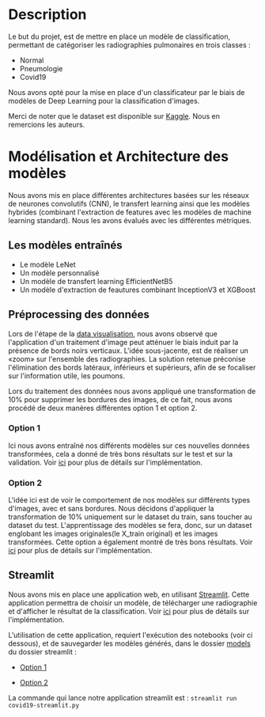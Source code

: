 # Description 
Le but du projet, est de mettre en place un modèle de classification, permettant de catégoriser les radiographies pulmonaires en trois classes : 
- Normal 
- Pneumologie
- Covid19

Nous avons opté pour la mise en place d'un classificateur par le biais de modèles de Deep Learning pour la classification d'images.

Merci de noter que le dataset est disponible sur [Kaggle](https://www.kaggle.com/tawsifurrahman/covid19-radiography-database). Nous en remercions les auteurs.


# Modélisation et Architecture des modèles
Nous avons mis en place différentes architectures basées sur les réseaux de neurones convolutifs (CNN), le transfert learning ainsi que les modèles hybrides (combinant l'extraction de features avec les modèles de machine learning standard). Nous les avons évalués avec les différentes métriques.

## Les modèles entraînés 

- Le modèle LeNet
- Un modèle personnalisé
- Un modèle de transfert learning EfficientNetB5
- Un modèle d'extraction de feautures combinant InceptionV3 et XGBoost

## Préprocessing des données

Lors de l'étape de la [data visualisation](https://github.com/sihamsaid/covid19-detection/blob/main/dataviz/datavisualisation.ipynb/), nous avons observé que l'application d'un traitement d'image peut atténuer le biais induit par la présence de bords noirs verticaux. L'idée sous-jacente, est de réaliser un «zoom» sur l'ensemble des radiographies. La solution retenue préconise l'élimination des bords latéraux, inférieurs et supérieurs, afin de se focaliser sur l'information utile, les poumons. 

Lors du traitement des données nous avons appliqué une transformation de 10% pour supprimer les bordures des images, de ce fait, nous avons procédé de deux manères différentes option 1 et option 2. 

### Option 1

Ici nous avons entraîné nos différents modèles sur ces nouvelles données transformées, cela a donné de très bons résultats sur le test et sur la validation. Voir [ici](https://github.com/sihamsaid/covid19-detection/blob/main/modeling/covid19_V1.ipynb) pour plus de détails sur l'implémentation.

### Option 2

L'idée ici est de voir le comportement de nos modèles sur différents types d'images, avec et sans bordures. Nous décidons d'appliquer la transformation de 10% uniquement sur le dataset du train, sans toucher au dataset du test. L'apprentissage des modèles se fera, donc, sur un dataset englobant les images originales(le X_train original) et les images transformées. Cette option a également montré de très bons résultats. 
Voir [ici](https://github.com/sihamsaid/covid19-detection/blob/main/modeling/covid19_V2.ipynb) pour plus de détails sur l'implémentation.



## Streamlit

Nous avons mis en place une application web, en utilisant [Streamlit]( https://www.streamlit.io/). Cette application permettra de choisir un modèle, de télécharger une radiographie et d'afficher le résultat de la classification. Voir [ici](https://github.com/sihamsaid/covid19-detection/blob/main/streamlit/covid19-streamlit.py) pour plus de détails sur l'implémentation.

L'utilisation de cette application, requiert l'exécution des notebooks (voir ci dessous), et de sauvegarder les modèles générés, dans le dossier [models](https://github.com/sihamsaid/covid19-detection/tree/main/streamlit/models) du dossier streamlit :

-  [Option 1](https://github.com/sihamsaid/covid19-detection/blob/main/modeling/covid19_V1.ipynb)  

- [Option 2](https://github.com/sihamsaid/covid19-detection/blob/main/modeling/covid19_V2.ipynb)


La commande qui lance notre application streamlit est : `streamlit run covid19-streamlit.py`
